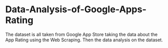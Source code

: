 # Data-Analysis-of-Google-Apps-Rating
The dataset is all taken from Google App Store taking the data about the App Rating using the Web Scraping. Then the data analysis on the dataset.
